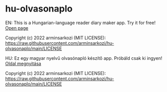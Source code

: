 # hu-olvasonaplo

EN:
This is a Hungarian-language reader diary maker app. Try it for free!
[Open page](https://arminsarkozi.github.io/hu-olvasonaplo/)

Copyright (c) 2022 arminsarkozi (MIT LICENSE): https://raw.githubusercontent.com/arminsarkozi/hu-olvasonaplo/main/LICENSE

HU:
Ez egy magyar nyelvű olvasónapló készítő app. Próbáld csak ki ingyen!
[Oldal megnyitása](https://arminsarkozi.github.io/hu-olvasonaplo/)


Copyright (c) 2022 arminsarkozi (MIT LICENSE): https://raw.githubusercontent.com/arminsarkozi/hu-olvasonaplo/main/LICENSE